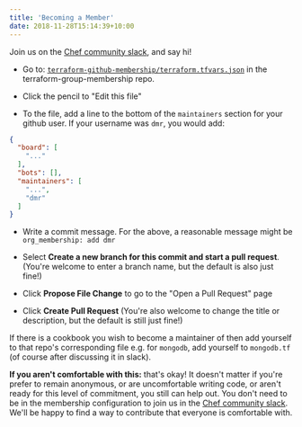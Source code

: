 ```yaml
---
title: 'Becoming a Member'
date: 2018-11-28T15:14:39+10:00
---
```


Join us on the [Chef community slack](https://chefcommunity.slack.com/messages/sous-chefs/), and say hi!

- Go to: [`terraform-github-membership/terraform.tfvars.json`](https://github.com/sous-chefs/terraform-github-membership/blob/main/terraform.tfvars.json) in the terraform-group-membership repo.

- Click the pencil to "Edit this file"

- To the file, add a line to the bottom of the `maintainers` section for your github user. If your username was `dmr`, you would add:

```json
{
  "board": [
    "..."
  ],
  "bots": [],
  "maintainers": [
    "...",
    "dmr"
  ]
}
```

- Write a commit message. For the above, a reasonable message might be `org_membership: add dmr`

- Select **Create a new branch for this commit and start a pull request**. (You're welcome to enter a branch name, but the default is also just fine!)

- Click **Propose File Change** to go to the "Open a Pull Request" page

- Click **Create Pull Request** (You're also welcome to change the title or description, but the default is still just fine!)

If there is a cookbook you wish to become a maintainer of then add yourself to that repo's corresponding file e.g. for `mongodb`, add yourself to `mongodb.tf` (of course after discussing it in slack).

**If you aren't comfortable with this:** that's okay! It doesn't matter if you're prefer to remain anonymous, or are uncomfortable writing code, or aren't ready for this level of commitment, you still can help out. You don't need to be in the membership configuration to join us in the [Chef community slack](https://chefcommunity.slack.com/messages/sous-chefs/). We'll be happy to find a way to contribute that everyone is comfortable with.
